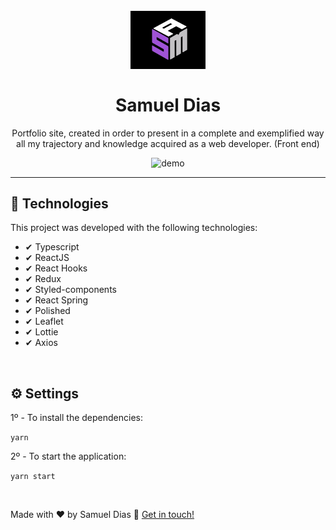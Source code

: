 <h1 align="center">
  <br>
  <img src="./assetsGithub/sam2.jpg" alt="Samuel Dias" width="120">
  <br>
  <br>
  Samuel Dias
</h1>

<p align="center">
  Portfolio site, created in order to present in a complete and exemplified way all my trajectory and knowledge acquired as a web developer. (Front end)
</p>

<div align="center">
  <img src="./assetsGithub/my-portfolio.gif" alt="demo" heigth="425">
</div>

<hr />

## 🚀 Technologies

This project was developed with the following technologies:

- ✔ Typescript
- ✔ ReactJS
- ✔ React Hooks
- ✔ Redux
- ✔ Styled-components
- ✔ React Spring
- ✔ Polished
- ✔ Leaflet
- ✔ Lottie
- ✔ Axios

<br />

## ⚙ Settings

1º - To install the dependencies:

<code>yarn</code>

2º - To start the application:

<code>yarn start</code>

<br />

Made with ♥ by Samuel Dias :wave: [Get in touch!](https://www.linkedin.com/in/samuel-dias-43b931173)
